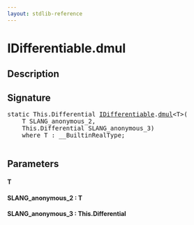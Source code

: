 ```yaml
---
layout: stdlib-reference
---
```


# IDifferentiable\.dmul

## Description





## Signature 

<pre>
<span class='code_keyword'>static</span> <span class="code_keyword">This</span>.Differential <a href="/stdlib-reference/interfaces/IDifferentiable/index" class="code_type">IDifferentiable</a>.<a href="/stdlib-reference/interfaces/IDifferentiable/dmul">dmul</a>&lt;<span class="code_type">T</span>&gt;(
    <span class="code_type">T</span> <span class='code_param'>SLANG_anonymous_2</span>,
    <span class="code_keyword">This</span>.Differential <span class='code_param'>SLANG_anonymous_3</span>)
    <span class='code_keyword'>where</span> <span class="code_type">T</span> : __BuiltinRealType;

</pre>

## Parameters

#### T
#### SLANG\_anonymous\_2  : T
#### SLANG\_anonymous\_3  : This\.Differential

